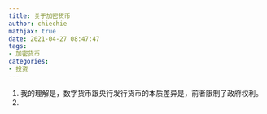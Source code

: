 ```yaml
---
title: 关于加密货币
author: chiechie
mathjax: true
date: 2021-04-27 08:47:47
tags: 
- 加密货币
categories:
- 投资
---
```


1. 我的理解是，数字货币跟央行发行货币的本质差异是，前者限制了政府权利。
2. 
